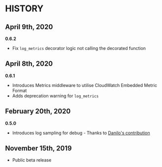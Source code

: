 # HISTORY 

## April 9th, 2020

**0.6.2**

* Fix `log_metrics` decorator logic not calling the decorated function

## April 8th, 2020

**0.6.1**

* Introduces Metrics middleware to utilise CloudWatch Embedded Metric Format
* Adds deprecation warning for `log_metrics`

## February 20th, 2020

**0.5.0**

* Introduces log sampling for debug - Thanks to [Danilo's contribution](https://github.com/awslabs/aws-lambda-powertools/pull/7)

## November 15th, 2019 

* Public beta release
